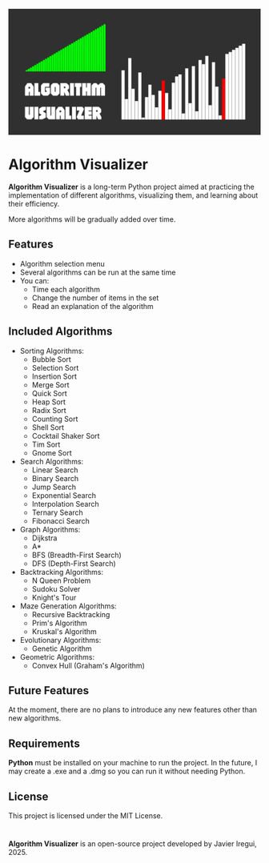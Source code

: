 <p align="center">
  <img src="media/banner.png" alt="Banner">
</p>

# Algorithm Visualizer

**Algorithm Visualizer** is a long-term Python project aimed at practicing the implementation of different algorithms, visualizing them, and learning about their efficiency.

More algorithms will be gradually added over time.

## Features

- Algorithm selection menu
- Several algorithms can be run at the same time
- You can:
  - Time each algorithm
  - Change the number of items in the set
  - Read an explanation of the algorithm

## Included Algorithms
- Sorting Algorithms:
  - Bubble Sort
  - Selection Sort
  - Insertion Sort
  - Merge Sort
  - Quick Sort
  - Heap Sort
  - Radix Sort
  - Counting Sort
  - Shell Sort
  - Cocktail Shaker Sort
  - Tim Sort
  - Gnome Sort
- Search Algorithms:
  - Linear Search
  - Binary Search
  - Jump Search
  - Exponential Search
  - Interpolation Search
  - Ternary Search
  - Fibonacci Search
- Graph Algorithms:
  - Dijkstra
  - A*
  - BFS (Breadth-First Search)
  - DFS (Depth-First Search)
- Backtracking Algorithms:
  - N Queen Problem
  - Sudoku Solver
  - Knight's Tour
- Maze Generation Algorithms:
  - Recursive Backtracking
  - Prim's Algorithm
  - Kruskal's Algorithm
- Evolutionary Algorithms:
  - Genetic Algorithm
- Geometric Algorithms:
  - Convex Hull (Graham's Algorithm)

## Future Features

At the moment, there are no plans to introduce any new features other than new algorithms.

## Requirements

**Python** must be installed on your machine to run the project. In the future, I may create a .exe and a .dmg so you can run it without needing Python.

## License

This project is licensed under the MIT License.

#

**Algorithm Visualizer** is an open-source project developed by Javier Iregui, 2025.
